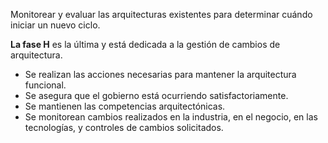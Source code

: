 Monitorear y evaluar las arquitecturas existentes para determinar cuándo iniciar un nuevo ciclo.

**La fase H** es la última y está dedicada a la gestión de cambios de arquitectura.

- Se realizan las acciones necesarias para mantener la arquitectura funcional.
- Se asegura que el gobierno está ocurriendo satisfactoriamente.
- Se mantienen las competencias arquitectónicas.
- Se monitorean cambios realizados en la industria, en el negocio, en las tecnologías, y controles de cambios solicitados.